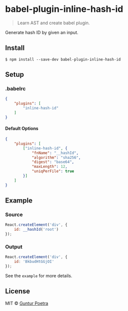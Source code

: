 # babel-plugin-inline-hash-id

> Learn AST and create babel plugin.

Generate hash ID by given an input.


## Install

```console
$ npm install --save-dev babel-plugin-inline-hash-id
```


## Setup

### .babelrc

```json
{
    "plugins": [
        "inline-hash-id"
    ]
}
```

#### Default Options

```json
{
    "plugins": [
        ["inline-hash-id", {
            "fnName": "__hashId",
            "algorithm": "sha256",
            "digest": "base64",
            "maxLength": 12,
            "uniqPerFile": true
        }]
    ]
}
```


## Example

### Source

```js
React.createElement('div', {
    id: __hashId('root')
});
```

### Output

```js
React.createElement('div', {
    id: 'BkbudHtGGjOI'
});
```

See the `example` for more details.


## License

MIT © [Guntur Poetra](https://github.com/iguntur)
